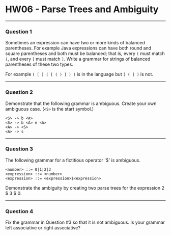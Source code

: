 # HW06 - Parse Trees and Ambiguity

---

### Question 1

Sometimes an expression can have two or more kinds of balanced parentheses.
For example Java expressions can have both round and square parentheses and both must be
balanced; that is, every `(` must match `)`, and every `[` must match `]`.
Write a grammar for strings of balanced parentheses of these two types.

For example `( [ ] ( [ ( ) ] ) )` is in the language but `[ ( ] )` is not.

---

### Question 2

Demonstrate that the following grammar is ambiguous. Create your own ambiguous case. (`<S>` is the start symbol.)

```
<S> -> b <A>
<S> -> b <A> e <A>
<A> -> <S>
<A> -> s
```

---

### Question 3

The following grammar for a fictitious operator '$' is ambiguous.

```
<number> ::= 0|1|2|3
<expression> ::= <number>
<expression> ::= <expression>$<expression>
```

Demonstrate the ambiguity by creating two parse trees for the expression 2 $ 3 $ 0.

---

### Question 4

Fix the grammar in Question #3 so that it is not ambiguous. Is your grammar left associative or right associative?
